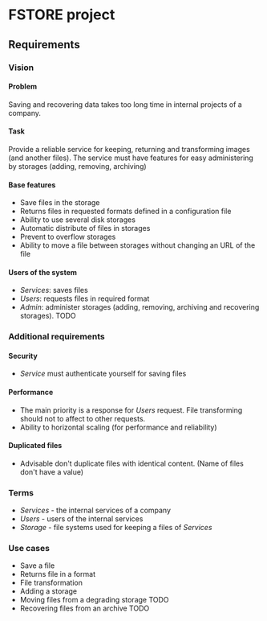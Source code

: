 # FSTORE project

## Requirements
### Vision
#### Problem

Saving and recovering data takes too long time in internal projects of a company.

#### Task

Provide a reliable service for keeping, returning and transforming images (and another files). The service must have features for easy administering by storages (adding, removing, archiving)

#### Base features ###

 * Save files in the storage
 * Returns files in requested formats defined in a configuration file
 * Ability to use several disk storages
 * Automatic distribute of files in storages
 * Prevent to overflow storages
 * Ability to move a file between storages without changing an URL of the file

#### Users of the system ###

 * _Services_: saves files
 * _Users_: requests files in required format
 * _Admin_: administer storages (adding, removing, archiving and recovering storages). TODO

### Additional requirements ###

#### Security
 * _Service_ must authenticate yourself for saving files

#### Performance
 * The main priority is a response for _Users_ request. File transforming should not to affect to other requests.
 * Ability to horizontal scaling (for performance and reliability)

#### Duplicated files
 * Advisable don't duplicate files with identical content. (Name of files don't have a value)

### Terms
 * _Services_ - the internal services of a company
 * _Users_ - users of the internal services
 * _Storage_ - file systems used for keeping a files of _Services_

### Use cases
 * Save a file
 * Returns file in a format
 * File transformation
 * Adding a storage
 * Moving files from a degrading storage TODO
 * Recovering files from an archive TODO

